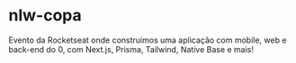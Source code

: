 # nlw-copa 
Evento da Rocketseat onde construímos uma aplicação com mobile, web e back-end do 0, com Next.js, Prisma, Tailwind, Native Base e mais!
